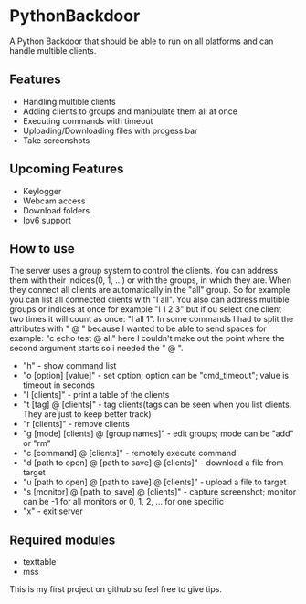 # PythonBackdoor
A Python Backdoor that should be able to run on all platforms and can handle multible clients.

## Features
* Handling multible clients
* Adding clients to groups and manipulate them all at once
* Executing commands with timeout
* Uploading/Downloading files with progess bar
* Take screenshots

## Upcoming Features
* Keylogger
* Webcam access
* Download folders
* Ipv6 support

## How to use
The server uses a group system to control the clients. You can address them with their indices(0, 1, ...) or with the groups, in which they are. When they connect all clients are automatically in the "all" group. So for example you can list all connected clients with "l all". You also can address multible groups or indices at once for example "l 1 2 3" but if ou select one client two times it will count as once: "l all 1".
In some commands I had to split the attributes with " @ " because I wanted to be able to send spaces for example: "c echo test @ all" here I couldn't make out the point where the second argument starts so i needed the " @ ".

* "h" - show command list
* "o [option] [value]" - set option; option can be "cmd_timeout"; value is timeout in seconds
* "l [clients]" - print a table of the clients
* "t [tag] @ [clients]" - tag clients(tags can be seen when you list clients. They are just to keep better track)
* "r [clients]" - remove clients
* "g [mode] [clients] @ [group names]" - edit groups; mode can be "add" or "rm"
* "c [command] @ [clients]" - remotely execute command
* "d [path to open] @ [path to save] @ [clients]" - download a file from target
* "u [path to open] @ [path to save] @ [clients]" - upload a file to target
* "s [monitor] @ [path_to_save] @ [clients]" - capture screenshot; monitor can be -1 for all monitors or 0, 1, 2, ... for one specific
* "x" - exit server

## Required modules

* texttable
* mss

This is my first project on github so feel free to give tips.
